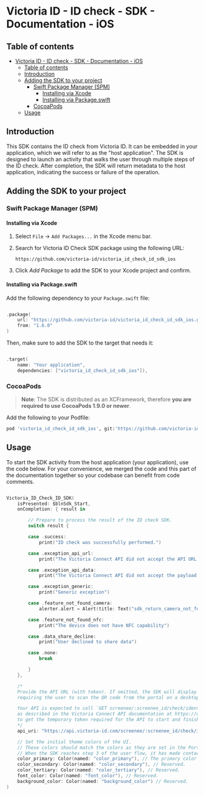 # Victoria ID - ID check - SDK - Documentation - iOS

## Table of contents

- [Victoria ID - ID check - SDK - Documentation - iOS](#victoria-id---id-check---sdk---documentation---ios)
  - [Table of contents](#table-of-contents)
  - [Introduction](#introduction)
  - [Adding the SDK to your project](#adding-the-sdk-to-your-project)
    - [Swift Package Manager (SPM)](#swift-package-manager-spm)
      - [Installing via Xcode](#installing-via-xcode)
      - [Installing via Package.swift](#installing-via-packageswift)
    - [CocoaPods](#cocoapods)
  - [Usage](#usage)


## Introduction

This SDK contains the ID check from Victoria ID. It can be embedded in your application, which we will refer to as the "host application".
The SDK is designed to launch an activity that walks the user through multiple steps of the ID check. After completion, the SDK will return metadata to the host application, indicating the success or failure of the operation.


## Adding the SDK to your project

### Swift Package Manager (SPM)

#### Installing via Xcode

1. Select `File` -> `Add Packages...` in the Xcode menu bar.
2. Search for Victoria ID Check SDK package using the following URL:
   
   ```
   https://github.com/victoria-id/victoria_id_check_id_sdk_ios
   ```
3. Click _Add Package_ to add the SDK to your Xcode project and confirm.

#### Installing via Package.swift

Add the following dependency to your `Package.swift` file:

```swift

.package(
    url: "https://github.com/victoria-id/victoria_id_check_id_sdk_ios.git",
    from: "1.6.0"
)

```

Then, make sure to add the SDK to the target that needs it:

```swift

.target(
    name: "Your application",
    dependencies: ["victoria_id_check_id_sdk_ios"]),

```

### CocoaPods

> **Note**: The SDK is distributed as an XCFramework, therefore **you are required to use CocoaPods 1.9.0 or newer**.

Add the following to your Podfile:

```ruby
pod 'victoria_id_check_id_sdk_ios', git:'https://github.com/victoria-id/victoria_id_check_id_sdk_ios.git'
```

## Usage

To start the SDK activity from the host application (your application), use the code below.
For your convenience, we merged the code and this part of the documentation together so your codebase can benefit from code comments.

```swift

Victoria_ID_Check_ID_SDK(
    isPresented: $blnSdk_Start,
    onCompletion: { result in

        // Prepare to process the result of the ID check SDK.
        switch result {

        case .success:
            print("ID check was successfully performed.")

        case .exception_api_url:
            print("The Victoria Connect API did not accept the API URL to be able to start the process.")

        case .exception_api_data:
            print("The Victoria Connect API did not accept the payload data to finish the process.")

        case .exception_generic:
            print("Generic exception")

        case .feature_not_found_camera:
            alerter.alert = Alert(title: Text("sdk_return_camera_not_found_text"))

        case .feature_not_found_nfc:
            print("The device does not have NFC capability")

        case .data_share_decline:
            print("User declined to share data")

        case .none:
            break

        }
    },

    /*
    Provide the API URL (with token). If omitted, the SDK will display the QR code scanner step,
    requiring the user to scan the QR code from the portal on a desktop computer.

    Your API is expected to call `GET screenee/:screenee_id/check/identity/travel_document/text_chip_certificate/token/`
    as described in the Victoria Connect API documentation at https://doc.api.victoria-id.com/#1f481ddb-3547-4c17-8ec4-e47dfd47fb71
    to get the temporary token required for the API to start and finish the process.
    */
    api_uri: "https://api.victoria-id.com/screenee/:screenee_id/check/identity/travel_document/text_chip_certificate/?domain=example.victoria-id.com&token=<token>",

    // Set the initial theme colors of the UI.
    // These colors should match the colors as they are set in the Portal settings of the screening portal.
    // When the SDK reaches step 3 of the user flow, it has made contact with the portal and fetched updated colors.
    color_primary: Color(named: "color_primary"), // The primary color used for call-to-action elements.
    color_secondary: Color(named: "color_secondary"), // Reserved.
    color_tertiary: Color(named: "color_tertiary"), // Reserved.
    font_color: Color(named: "font_color"), // Reserved.
    background_color: Color(named: "background_color") // Reserved.
)

```
